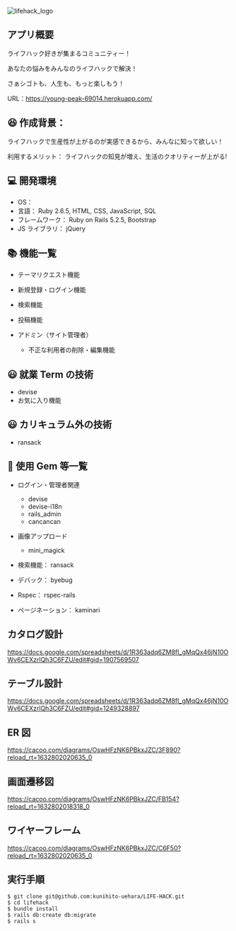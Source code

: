 ![lifehack_logo](https://user-images.githubusercontent.com/82615825/134606612-849ce256-d5eb-4b36-97e5-f614b9c96581.png)


## アプリ概要
ライフハック好きが集まるコミュニティー！

あなたの悩みをみんなのライフハックで解決！

さぁシゴトも、人生も、もっと楽しもう！

URL：https://young-peak-69014.herokuapp.com/





## 😆 作成背景：

ライフハックで生産性が上がるのが実感できるから、みんなに知って欲しい！

利用するメリット：
ライフハックの知見が増え、生活のクオリティーが上がる!

## 💻 開発環境

- OS：
- 言語： Ruby 2.6.5, HTML, CSS, JavaScript, SQL
- フレームワーク： Ruby on Rails 5.2.5, Bootstrap
- JS ライブラリ： jQuery

## 📚 機能一覧

- テーマリクエスト機能
- 新規登録・ログイン機能
- 検索機能
- 投稿機能

- アドミン（サイト管理者）
  - 不正な利用者の削除・編集機能

## 😃 就業 Term の技術

- devise
- お気に入り機能

## 😃 カリキュラム外の技術

- ransack

## 📝 使用 Gem 等一覧

- ログイン・管理者関連
  - devise
  - devise-i18n
  - rails_admin
  - cancancan
- 画像アップロード

  - mini_magick

- 検索機能： ransack
- デバック： byebug
- Rspec： rspec-rails
- ページネーション： kaminari

## カタログ設計

https://docs.google.com/spreadsheets/d/1R363adq6ZM8fI_gMqQx46jN10OWv6CEXzrlQh3C6FZU/edit#gid=1907569507

## テーブル設計

https://docs.google.com/spreadsheets/d/1R363adq6ZM8fI_gMqQx46jN10OWv6CEXzrlQh3C6FZU/edit#gid=1249328897

## ER 図

https://cacoo.com/diagrams/OswHFzNK6PBkxJZC/3F890?reload_rt=1632802020635_0

## 画面遷移図

https://cacoo.com/diagrams/OswHFzNK6PBkxJZC/FB154?reload_rt=1632802018318_0

## ワイヤーフレーム

https://cacoo.com/diagrams/OswHFzNK6PBkxJZC/C6F50?reload_rt=1632802020635_0

## 実行手順

```
$ git clone git@github.com:kunihito-uehara/LIFE-HACK.git
$ cd lifehack
$ bundle install
$ rails db:create db:migrate
$ rails s
```
